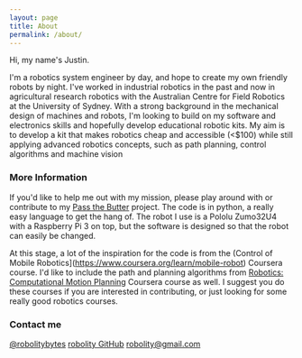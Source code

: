 ```yaml
---
layout: page
title: About
permalink: /about/
---
```


Hi, my name's Justin.

I'm a robotics system engineer by day, and hope to create my own friendly robots by night. I've worked in industrial robotics in the past and now in agricultural research robotics with the Australian Centre for Field Robotics at the University of Sydney. With a strong background in the mechanical design of machines and robots, I'm looking to build on my software and electronics skills and hopefully develop educational robotic kits. My aim is to develop a kit that makes robotics cheap and accessible (<$100) while still applying advanced robotics concepts, such as path planning, control algorithms and machine vision

### More Information

If you'd like to help me out with my mission, please play around with or contribute to my [Pass the Butter](https://github.com/robolity/pass-the-butter/) project. The code is in python, a really easy language to get the hang of. The robot I use is a Pololu Zumo32U4 with a Raspberry Pi 3 on top, but the software is designed so that the robot can easily be changed.

At this stage, a lot of the inspiration for the code is from the (Control of Mobile Robotics](https://www.coursera.org/learn/mobile-robot) Coursera course. I'd like to include the path and planning algorithms from [Robotics: Computational Motion Planning](https://www.coursera.org/learn/robotics-motion-planning) Coursera course as well. I suggest you do these courses if you are interested in contributing, or just looking for some really good robotics courses.

### Contact me

[@robolitybytes](https://twitter.com/robolitybytes)
[robolity GitHub](https://github.com/robolity)
[robolity@gmail.com](mailto:robolity@gmail.com)
